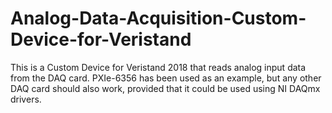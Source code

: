 # Analog-Data-Acquisition-Custom-Device-for-Veristand
This is a Custom Device for Veristand 2018 that reads analog input data from the DAQ card. PXIe-6356 has been used as an example, but any other DAQ card should also work, provided that it could be used using NI DAQmx drivers.
